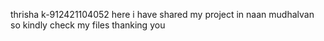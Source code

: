thrisha k-912421104052
here i have shared my project in naan mudhalvan so kindly check my files 
thanking you
